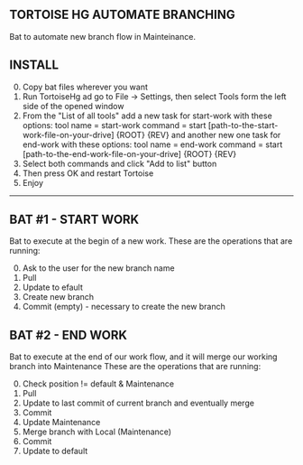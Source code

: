 ## TORTOISE HG AUTOMATE BRANCHING

Bat to automate new branch flow in Mainteinance.

## INSTALL

0. Copy bat files wherever you want
1. Run TortoiseHg ad go to File -> Settings, then select Tools form the left side of the opened window
2. From the "List of all tools" add a new task for start-work with these options:
		tool name = start-work
		command = start [path-to-the-start-work-file-on-your-drive] {ROOT} {REV}
	and another new one task for end-work with these options:
		tool name = end-work
		command = start [path-to-the-end-work-file-on-your-drive] {ROOT} {REV}
3. Select both commands and click "Add to list" button
4. Then press OK and restart Tortoise
5. Enjoy


******************************************************************

## BAT #1 - START WORK

Bat to execute at the begin of a new work.
These are the operations that are running:

0. Ask to the user for the new branch name
1. Pull
2. Update to efault
3. Create new branch
4. Commit (empty) -  necessary to create the new branch 


## BAT #2 - END WORK

Bat to execute at the end of our work flow, and it will merge our working branch into Maintenance
These are the operations that are running:

0. Check position != default & Maintenance
1. Pull
2. Update to last commit of current branch and eventually merge
3. Commit
4. Update Maintenance
5. Merge branch with Local (Maintenance)
6. Commit
7. Update to default
